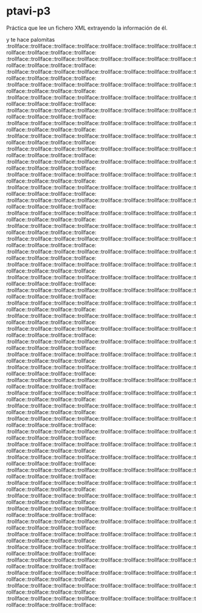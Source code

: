 ptavi-p3
========

Práctica que lee un fichero XML extrayendo la información de él.

y te hace palomitas
:trollface::trollface::trollface::trollface::trollface::trollface::trollface::trollface::trollface::trollface::trollface::trollface:
:trollface::trollface::trollface::trollface::trollface::trollface::trollface::trollface::trollface::trollface::trollface::trollface:
:trollface::trollface::trollface::trollface::trollface::trollface::trollface::trollface::trollface::trollface::trollface::trollface:
:trollface::trollface::trollface::trollface::trollface::trollface::trollface::trollface::trollface::trollface::trollface::trollface:
:trollface::trollface::trollface::trollface::trollface::trollface::trollface::trollface::trollface::trollface::trollface::trollface:
:trollface::trollface::trollface::trollface::trollface::trollface::trollface::trollface::trollface::trollface::trollface::trollface:
:trollface::trollface::trollface::trollface::trollface::trollface::trollface::trollface::trollface::trollface::trollface::trollface:
:trollface::trollface::trollface::trollface::trollface::trollface::trollface::trollface::trollface::trollface::trollface::trollface:
:trollface::trollface::trollface::trollface::trollface::trollface::trollface::trollface::trollface::trollface::trollface::trollface:
:trollface::trollface::trollface::trollface::trollface::trollface::trollface::trollface::trollface::trollface::trollface::trollface:
:trollface::trollface::trollface::trollface::trollface::trollface::trollface::trollface::trollface::trollface::trollface::trollface:
:trollface::trollface::trollface::trollface::trollface::trollface::trollface::trollface::trollface::trollface::trollface::trollface:
:trollface::trollface::trollface::trollface::trollface::trollface::trollface::trollface::trollface::trollface::trollface::trollface:
:trollface::trollface::trollface::trollface::trollface::trollface::trollface::trollface::trollface::trollface::trollface::trollface:
:trollface::trollface::trollface::trollface::trollface::trollface::trollface::trollface::trollface::trollface::trollface::trollface:
:trollface::trollface::trollface::trollface::trollface::trollface::trollface::trollface::trollface::trollface::trollface::trollface:
:trollface::trollface::trollface::trollface::trollface::trollface::trollface::trollface::trollface::trollface::trollface::trollface:
:trollface::trollface::trollface::trollface::trollface::trollface::trollface::trollface::trollface::trollface::trollface::trollface:
:trollface::trollface::trollface::trollface::trollface::trollface::trollface::trollface::trollface::trollface::trollface::trollface:
:trollface::trollface::trollface::trollface::trollface::trollface::trollface::trollface::trollface::trollface::trollface::trollface:
:trollface::trollface::trollface::trollface::trollface::trollface::trollface::trollface::trollface::trollface::trollface::trollface:
:trollface::trollface::trollface::trollface::trollface::trollface::trollface::trollface::trollface::trollface::trollface::trollface:
:trollface::trollface::trollface::trollface::trollface::trollface::trollface::trollface::trollface::trollface::trollface::trollface:
:trollface::trollface::trollface::trollface::trollface::trollface::trollface::trollface::trollface::trollface::trollface::trollface:
:trollface::trollface::trollface::trollface::trollface::trollface::trollface::trollface::trollface::trollface::trollface::trollface:
:trollface::trollface::trollface::trollface::trollface::trollface::trollface::trollface::trollface::trollface::trollface::trollface:
:trollface::trollface::trollface::trollface::trollface::trollface::trollface::trollface::trollface::trollface::trollface::trollface:
:trollface::trollface::trollface::trollface::trollface::trollface::trollface::trollface::trollface::trollface::trollface::trollface:
:trollface::trollface::trollface::trollface::trollface::trollface::trollface::trollface::trollface::trollface::trollface::trollface:
:trollface::trollface::trollface::trollface::trollface::trollface::trollface::trollface::trollface::trollface::trollface::trollface:
:trollface::trollface::trollface::trollface::trollface::trollface::trollface::trollface::trollface::trollface::trollface::trollface:
:trollface::trollface::trollface::trollface::trollface::trollface::trollface::trollface::trollface::trollface::trollface::trollface:
:trollface::trollface::trollface::trollface::trollface::trollface::trollface::trollface::trollface::trollface::trollface::trollface:
:trollface::trollface::trollface::trollface::trollface::trollface::trollface::trollface::trollface::trollface::trollface::trollface:
:trollface::trollface::trollface::trollface::trollface::trollface::trollface::trollface::trollface::trollface::trollface::trollface:
:trollface::trollface::trollface::trollface::trollface::trollface::trollface::trollface::trollface::trollface::trollface::trollface:
:trollface::trollface::trollface::trollface::trollface::trollface::trollface::trollface::trollface::trollface::trollface::trollface:
:trollface::trollface::trollface::trollface::trollface::trollface::trollface::trollface::trollface::trollface::trollface::trollface:
:trollface::trollface::trollface::trollface::trollface::trollface::trollface::trollface::trollface::trollface::trollface::trollface:
:trollface::trollface::trollface::trollface::trollface::trollface::trollface::trollface::trollface::trollface::trollface::trollface:
:trollface::trollface::trollface::trollface::trollface::trollface::trollface::trollface::trollface::trollface::trollface::trollface:
:trollface::trollface::trollface::trollface::trollface::trollface::trollface::trollface::trollface::trollface::trollface::trollface:
:trollface::trollface::trollface::trollface::trollface::trollface::trollface::trollface::trollface::trollface::trollface::trollface:
:trollface::trollface::trollface::trollface::trollface::trollface::trollface::trollface::trollface::trollface::trollface::trollface:
